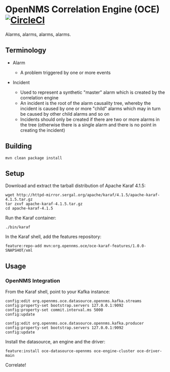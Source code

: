# OpenNMS Correlation Engine (OCE) [![CircleCI](https://circleci.com/gh/OpenNMS/oce.svg?style=svg)](https://circleci.com/gh/OpenNMS/oce)

Alarms, alarms, alarms, alarms.

## Terminology

* Alarm
   * A problem triggered by one or more events

* Incident
   * Used to represent a synthetic "master" alarm which is created by the correlation engine
   * An incident is the root of the alarm causality tree, whereby the incident is caused by one or more "child" alarms which may in turn be caused by other child alarms and so on
   * Incidents should only be created if there are two or more alarms in the tree (otherwise there is a single alarm and there is no point in creating the incident)

## Building

```
mvn clean package install
```

## Setup

Download and extract the tarball distribution of Apache Karaf 4.1.5:
```
wget http://httpd-mirror.sergal.org/apache/karaf/4.1.5/apache-karaf-4.1.5.tar.gz
tar zxvf apache-karaf-4.1.5.tar.gz
cd apache-karaf-4.1.5
```

Run the Karaf container:
```
./bin/karaf
```

In the Karaf shell, add the features repository:
```
feature:repo-add mvn:org.opennms.oce/oce-karaf-features/1.0.0-SNAPSHOT/xml
```

## Usage

### OpenNMS Integration

From the Karaf shell, point to your Kafka instance:
```
config:edit org.opennms.oce.datasource.opennms.kafka.streams
config:property-set bootstrap.servers 127.0.0.1:9092
config:property-set commit.interval.ms 5000
config:update
```

```
config:edit org.opennms.oce.datasource.opennms.kafka.producer
config:property-set bootstrap.servers 127.0.0.1:9092
config:update
```

Install the datasource, an engine and the driver:
```
feature:install oce-datasource-opennms oce-engine-cluster oce-driver-main
```

Correlate!

